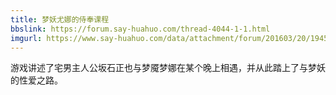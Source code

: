 ```yaml
---
title: 梦妖尤娜的侍奉课程
bbslink: https://forum.say-huahuo.com/thread-4044-1-1.html
imgurl: https://www.say-huahuo.com/data/attachment/forum/201603/20/194508qazaqmnn2qpag0nw.jpg
---
```


游戏讲述了宅男主人公坂石正也与梦魇梦娜在某个晚上相遇，并从此踏上了与梦妖的性爱之路。<!--more-->
